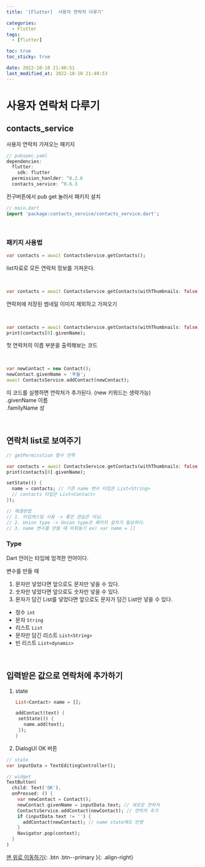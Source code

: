 ```yaml
---
title: '[Flutter]  사용자 연락처 다루기'

categories:
  - Flutter
tags:
  - [flutter]

toc: true
toc_sticky: true

date: 2022-10-10 21:40:51
last_modified_at: 2022-10-10 21:40:53
---
```


# 사용자 연락처 다루기

## contacts_service

사용자 연락처 가져오는 패키지

```dart
// pubspec.yaml
dependencies:
  flutter:
    sdk: flutter
  permission_hanlder: ^8.2.6
  contacts_service: ^0.6.3
```

전구버튼에서 pub get 눌러서 패키지 설치

```dart
// main.dart
import 'package:contacts_service/contacts_service.dart';
```

<br>

### 패키지 사용법

```dart
var contacts = await ContactsService.getContacts();
```

list자료로 모든 연락처 정보를 가져온다.

<br>

```dart
var contacts = await ContactsService.getContacts(withThumbnails: false);
```

연락처에 저장된 썸네일 이미지 제외하고 가져오기

<br>

```dart
var contacts = await ContactsService.getContacts(withThumbnails: false);
print(contacts[0].givenName);
```

첫 연락처의 이름 부분을 출력해보는 코드

<br>

```dart
var newContact = new Contact();
newContact.givenName = '푸들';
await ContactsService.addContact(newContact);
```

이 코드를 실행하면 연락처가 추가된다. (new 키워드는 생략가능) <br>
.givenName 이름<br>
.familyName 성

<br>

## 연락처 list로 보여주기

```dart
// getPermisstion 함수 안쪽

var contacts = await ContactsService.getContacts(withThumbnails: false);
print(contacts[0].givenName);

setState(() {
  name = contacts; // 기존 name 변수 타입은 List<String>
  // contacts 타입은 List<Contact>
});

// 해결방법
// 1. 타입캐스팅 사용 -> 좋은 관습은 아님.
// 2. Union type -> Union type은 패키지 설치가 필요하다.
// 3. name 변수를 만들 때 비워놓기 ex) var name = []
```

### Type

Dart 언어는 타입에 엄격한 언어이다. <br>

변수를 만들 때

1. 문자만 넣었다면 앞으로도 문자만 넣을 수 있다.
2. 숫자만 넣었다면 앞으로도 숫자만 넣을 수 있다.
3. 문자가 담긴 List를 넣었다면 앞으로도 문자가 담긴 List만 넣을 수 있다.

- 정수 `int`
- 문자 `String`
- 리스트 `List`
- 문자만 담긴 리스트 `List<String>`
- 빈 리스트 `List<dynamic>`

<br>

## 입력받은 값으로 연락처에 추가하기

1. state

   ```dart
   List<Contact> name = [];

   addContact(text) {
    setState(() {
      name.add(text);
    });
   }
   ```

2. DialogUI OK 버튼

```dart
// state
var inputData = TextEditingController();

// widget
TextButton(
  child: Text('OK'),
  onPressed: () {
    var newContact = Contact();
    newContact.givenName = inputData.text; // 새로운 연락처
    ContactsService.addContact(newContact); // 연락처 추가
    if (inputData.text != '') {
      addContact(newContact); // name state에도 반영
    }
    Navigator.pop(context);
  }
)
```

[맨 위로 이동하기](#){: .btn .btn--primary }{: .align-right}
